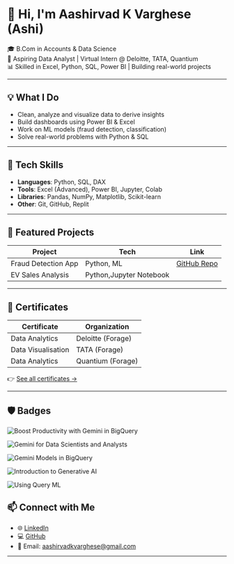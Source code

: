 # 👋 Hi, I'm Aashirvad K Varghese (Ashi)

🎓 B.Com in Accounts & Data Science  
💼 Aspiring Data Analyst | Virtual Intern @ Deloitte, TATA, Quantium  
📊 Skilled in Excel, Python, SQL, Power BI | Building real-world projects  

---

## 💡 What I Do

- Clean, analyze and visualize data to derive insights  
- Build dashboards using Power BI & Excel  
- Work on ML models (fraud detection, classification)  
- Solve real-world problems with Python & SQL  

---

## 🔧 Tech Skills

- **Languages**: Python, SQL, DAX  
- **Tools**: Excel (Advanced), Power BI, Jupyter, Colab  
- **Libraries**: Pandas, NumPy, Matplotlib, Scikit-learn  
- **Other**: Git, GitHub, Replit

---

## 📂 Featured Projects

| Project | Tech | Link |
|--------|------|------|
| Fraud Detection App | Python, ML | [GitHub Repo](https://github.com/Ashix004/fruad-detection-replit) |
| EV Sales Analysis | Python,Jupyter Notebook | 

---

## 🏅 Certificates

| Certificate | Organization |
|-------------|--------------|
| Data Analytics | Deloitte (Forage) |
| Data Visualisation | TATA (Forage) |
| Data Analytics | Quantium (Forage) |

👉 [See all certificates →](https://github.com/Ashix004/ashi-certificates)

---
## 🛡️ Badges
![Boost Productivity with Gemini in BigQuery](https://img.shields.io/badge/Boost_Productivity_with-Gemini_in_BigQuery-blue?style=for-the-badge&logo=googlebigquery&logoColor=white)

![Gemini for Data Scientists and Analysts](https://img.shields.io/badge/Gemini_for-Data_Scientists_&_Analysts-orange?style=for-the-badge&logo=googlegemini&logoColor=white)

![Gemini Models in BigQuery](https://img.shields.io/badge/Gemini_Models-in_BigQuery-success?style=for-the-badge&logo=googlebigquery&logoColor=white)

![Introduction to Generative AI](https://img.shields.io/badge/Introduction_to-Generative_AI-red?style=for-the-badge&logo=googlegemini&logoColor=white)

![Using Query ML](https://img.shields.io/badge/Using-Query_ML-green?style=for-the-badge&logo=googlebigquery&logoColor=white)

## 📫 Connect with Me

- 🌐 [LinkedIn](https://www.linkedin.com/in/aashirvad-k-varghese-91421536b)
- 💻 [GitHub](https://github.com/Ashix004)
- 📧 Email: aashirvadkvarghese@gmail.com

---

<!--
**Ashix004/Ashix004** is a ✨ _special_ ✨ repository because its `README.md` (this file) appears on your GitHub profile.

Here are some ideas to get you started:

- 🔭 I’m currently working on ...
- 🌱 I’m currently learning ...
- 👯 I’m looking to collaborate on ...
- 🤔 I’m looking for help with ...
- 💬 Ask me about ...
- 📫 How to reach me: ...
- 😄 Pronouns: ...
- ⚡ Fun fact: ...
-->
